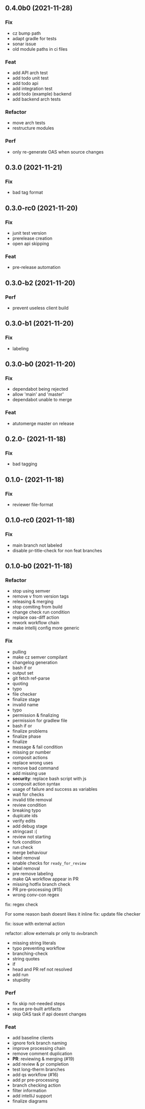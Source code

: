 ## 0.4.0b0 (2021-11-28)

### Fix

- cz bump path
- adapt gradle for tests
- sonar issue
- old module paths in ci files

### Feat

- add API arch test
- add todo unit test
- add todo api
- add integration test
- add todo (example) backend
- add backend arch tests

### Refactor

- move arch tests
- restructure modules

### Perf

- only re-generate OAS when source changes

## 0.3.0 (2021-11-21)

### Fix

- bad tag format

## 0.3.0-rc0 (2021-11-20)

### Fix

- junit test version
- prerelease creation
- open api skipping

### Feat

- pre-release automation

## 0.3.0-b2 (2021-11-20)

### Perf

- prevent useless client build

## 0.3.0-b1 (2021-11-20)

### Fix

- labeling

## 0.3.0-b0 (2021-11-20)

### Fix

- dependabot being rejected
- allow 'main' and 'master'
- dependabot unable to merge

### Feat

- atutomerge master on release

## 0.2.0- (2021-11-18)

### Fix

- bad tagging

## 0.1.0- (2021-11-18)

### Fix

- reviewer file-format

## 0.1.0-rc0 (2021-11-18)

### Fix

- main branch not labeled
- disable pr-title-check for non feat branches

## 0.1.0-b0 (2021-11-18)

### Refactor

- stop using semver
- remove v from version tags
- releasing & merging
- stop comiting from build
- change check run condition
- replace oas-diff action
- rework workflow chain
- make intellij config more generic

### Fix

- pulling
- make cz semver compilant
- changelog generation
- bash if or
- output set
- git fetch ref-parse
- quoting
- typo
- file checker
- finalize stage
- invalid name
- typo
- permission & finalizing
- permission for gradlew file
- bash if or
- finalize problems
- finalize phase
- finalize
- message & fail condition
- missing pr number
- composit actions
- replace wrong uses
- remove bad command
- add missing use
- **security**: replace bash script with js
- composit action syntax
- usage of failure and success as variables
- wait for checks
- invalid title removal
- review condition
- breaking typo
- duplcate ids
- verify edits
- add debug stage
- stringcast :(
- review not starting
- fork condition
- run check
- merge behaviour
- label removal
- enable checks for `ready_for_review`
- label removal
- pre remove labeling
- make QA workflow appear in PR
- missing hotfix branch check
- PR pre-processing (#15)
- wrong conv-con regex


fix: regex check

For some reason bash doesnt likes it inline
fix: update file checker


fix: issue with external action


refactor: allow externals pr only to `dev`branch
- missing string literals
- typo preventing workflow
- branching-check
- string quotes
- if
- head and PR ref not resolved
- add run
- stupidity

### Perf

- fix skip not-needed steps
- reuse pre-built artifacts
- skip OAS task if api doesnt changes

### Feat

- add baseline clients
- ignore fork branch naming
- improve processing chain
- remove comment duplication
- **PR**: reviewing & merging (#19)
- add review & pr completion
- test long-therm branches
- add qs workflow (#16)
- add pr pre-processing
- branch checking action
- filter information
- add intelliJ support
- finalize diagrams
